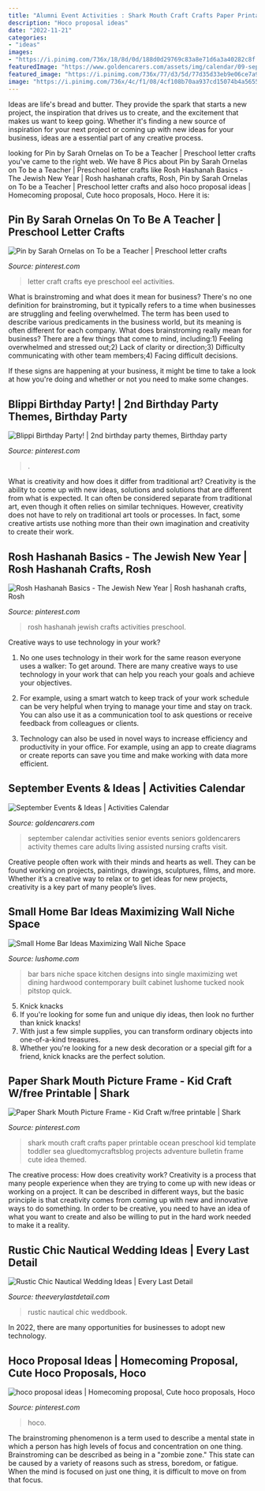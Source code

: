 ```yaml
---
title: "Alumni Event Activities : Shark Mouth Craft Crafts Paper Printable Ocean Preschool Kid Template Toddler Sea Gluedtomycraftsblog Projects Adventure Bulletin Frame Cute Idea Themed"
description: "Hoco proposal ideas"
date: "2022-11-21"
categories:
- "ideas"
images:
- "https://i.pinimg.com/736x/18/8d/0d/188d0d29769c83a8e71d6a3a40282c8f.jpg"
featuredImage: "https://www.goldencarers.com/assets/img/calendar/09-september-pinterest.jpg"
featured_image: "https://i.pinimg.com/736x/77/d3/5d/77d35d33eb9e06ce7a970a354e372422.jpg"
image: "https://i.pinimg.com/736x/4c/f1/08/4cf108b70aa937cd15074b4a5655ae94.jpg"
---
```



Ideas are life's bread and butter. They provide the spark that starts a new project, the inspiration that drives us to create, and the excitement that makes us want to keep going. Whether it's finding a new source of inspiration for your next project or coming up with new ideas for your business, ideas are a essential part of any creative process.

	

		
looking for Pin by Sarah Ornelas on To be a Teacher | Preschool letter crafts you've came to the right web. We have 8 Pics about Pin by Sarah Ornelas on To be a Teacher | Preschool letter crafts like Rosh Hashanah Basics - The Jewish New Year | Rosh hashanah crafts, Rosh, Pin by Sarah Ornelas on To be a Teacher | Preschool letter crafts and also hoco proposal ideas | Homecoming proposal, Cute hoco proposals, Hoco. Here it is:
		
    
## Pin By Sarah Ornelas On To Be A Teacher | Preschool Letter Crafts

<img loading=lazy src="https://i.pinimg.com/736x/d8/2c/e1/d82ce167156b8d5621fde89f057a20df--letter-e-craft-alphabet-crafts.jpg" onerror="this.onerror=null;this.src='https://tse4.mm.bing.net/th?id=OIP.GH23935lXUtwkKT3if7tiwHaJ3&amp;pid=15.1';" alt="Pin by Sarah Ornelas on To be a Teacher | Preschool letter crafts">

_Source: pinterest.com_

>letter craft crafts eye preschool eel activities. 

	

What is brainstroming and what does it mean for business?
There's no one definition for brainstroming, but it typically refers to a time when businesses are struggling and feeling overwhelmed. The term has been used to describe various predicaments in the business world, but its meaning is often different for each company. 
What does brainstroming really mean for business? There are a few things that come to mind, including:1) Feeling overwhelmed and stressed out;2) Lack of clarity or direction;3) Difficulty communicating with other team members;4) Facing difficult decisions. 

If these signs are happening at your business, it might be time to take a look at how you're doing and whether or not you need to make some changes.

    
## Blippi Birthday Party! | 2nd Birthday Party Themes, Birthday Party

<img loading=lazy src="https://i.pinimg.com/736x/18/8d/0d/188d0d29769c83a8e71d6a3a40282c8f.jpg" onerror="this.onerror=null;this.src='https://tse2.mm.bing.net/th?id=OIP.tDKR-aaWsXuwYTnHEBqHwAHaJ3&amp;pid=15.1';" alt="Blippi Birthday Party! | 2nd birthday party themes, Birthday party">

_Source: pinterest.com_

>. 

	

What is creativity and how does it differ from traditional art?
Creativity is the ability to come up with new ideas, solutions and solutions that are different from what is expected. It can often be considered separate from traditional art, even though it often relies on similar techniques. However, creativity does not have to rely on traditional art tools or processes. In fact, some creative artists use nothing more than their own imagination and creativity to create their work.

    
## Rosh Hashanah Basics - The Jewish New Year | Rosh Hashanah Crafts, Rosh

<img loading=lazy src="https://i.pinimg.com/736x/77/d3/5d/77d35d33eb9e06ce7a970a354e372422.jpg" onerror="this.onerror=null;this.src='https://tse2.mm.bing.net/th?id=OIP.nIaPUpkbROVxTheLuH6USQHaK8&amp;pid=15.1';" alt="Rosh Hashanah Basics - The Jewish New Year | Rosh hashanah crafts, Rosh">

_Source: pinterest.com_

>rosh hashanah jewish crafts activities preschool. 

	

Creative ways to use technology in your work?
1. No one uses technology in their work for the same reason everyone uses a walker: To get around. There are many creative ways to use technology in your work that can help you reach your goals and achieve your objectives.
2. For example, using a smart watch to keep track of your work schedule can be very helpful when trying to manage your time and stay on track. You can also use it as a communication tool to ask questions or receive feedback from colleagues or clients.

3. Technology can also be used in novel ways to increase efficiency and productivity in your office. For example, using an app to create diagrams or create reports can save you time and make working with data more efficient.


    
## September Events &amp; Ideas | Activities Calendar

<img loading=lazy src="https://www.goldencarers.com/assets/img/calendar/09-september-pinterest.jpg" onerror="this.onerror=null;this.src='https://tse3.mm.bing.net/th?id=OIP.o3MRuk0t-woNWMNE7kg_FwHaMP&amp;pid=15.1';" alt="September Events &amp; Ideas | Activities Calendar">

_Source: goldencarers.com_

>september calendar activities senior events seniors goldencarers activity themes care adults living assisted nursing crafts visit. 

	

Creative people often work with their minds and hearts as well. They can be found working on projects, paintings, drawings, sculptures, films, and more. Whether it’s a creative way to relax or to get ideas for new projects, creativity is a key part of many people’s lives.

    
## Small Home Bar Ideas Maximizing Wall Niche Space

<img loading=lazy src="https://www.lushome.com/wp-content/uploads/2017/08/wall-niche-bar-designs-6.jpg" onerror="this.onerror=null;this.src='https://tse2.mm.bing.net/th?id=OIP.exZvExv3CkHelm8NdlP2EQAAAA&amp;pid=15.1';" alt="Small Home Bar Ideas Maximizing Wall Niche Space">

_Source: lushome.com_

>bar bars niche space kitchen designs into single maximizing wet dining hardwood contemporary built cabinet lushome tucked nook pitstop quick. 

	

5. Knick knacks
1. If you're looking for some fun and unique diy ideas, then look no further than knick knacks!
2. With just a few simple supplies, you can transform ordinary objects into one-of-a-kind treasures.
3. Whether you're looking for a new desk decoration or a special gift for a friend, knick knacks are the perfect solution.

    
## Paper Shark Mouth Picture Frame - Kid Craft W/free Printable | Shark

<img loading=lazy src="https://i.pinimg.com/736x/7c/eb/2d/7ceb2d42b0b1a6833daa8198badd20c3.jpg" onerror="this.onerror=null;this.src='https://tse4.mm.bing.net/th?id=OIP.kSHh2s89czhA_d79FJcqsQHaLH&amp;pid=15.1';" alt="Paper Shark Mouth Picture Frame - Kid Craft w/free printable | Shark">

_Source: pinterest.com_

>shark mouth craft crafts paper printable ocean preschool kid template toddler sea gluedtomycraftsblog projects adventure bulletin frame cute idea themed. 

	

The creative process: How does creativity work?
Creativity is a process that many people experience when they are trying to come up with new ideas or working on a project. It can be described in different ways, but the basic principle is that creativity comes from coming up with new and innovative ways to do something. In order to be creative, you need to have an idea of what you want to create and also be willing to put in the hard work needed to make it a reality.

    
## Rustic Chic Nautical Wedding Ideas | Every Last Detail

<img loading=lazy src="https://s3-us-east-2.amazonaws.com/eldmedia/wp-content/uploads/2014/03/Chic-Nautical-Wedding-Ideas_0005.jpg" onerror="this.onerror=null;this.src='https://tse1.mm.bing.net/th?id=OIP.zPq2sZqjPcbO6rsXEJRGigHaLF&amp;pid=15.1';" alt="Rustic Chic Nautical Wedding Ideas | Every Last Detail">

_Source: theeverylastdetail.com_

>rustic nautical chic weddbook. 

	

In 2022, there are many opportunities for businesses to adopt new technology.

    
## Hoco Proposal Ideas | Homecoming Proposal, Cute Hoco Proposals, Hoco

<img loading=lazy src="https://i.pinimg.com/736x/4c/f1/08/4cf108b70aa937cd15074b4a5655ae94.jpg" onerror="this.onerror=null;this.src='https://tse1.mm.bing.net/th?id=OIP.50wH6SjYo18AKPTxVyza4AHaNK&amp;pid=15.1';" alt="hoco proposal ideas | Homecoming proposal, Cute hoco proposals, Hoco">

_Source: pinterest.com_

>hoco. 

	

The brainstroming phenomenon is a term used to describe a mental state in which a person has high levels of focus and concentration on one thing. Brainstroming can be described as being in a "zombie zone." This state can be caused by a variety of reasons such as stress, boredom, or fatigue. When the mind is focused on just one thing, it is difficult to move on from that focus.

